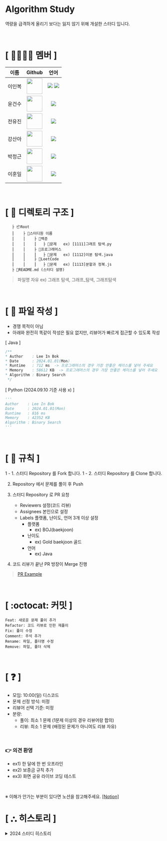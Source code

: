 # Algorithm Study
역량을 급격하게 올리기 보다는 잃지 않기 위해 개설한 스터디 입니다.

</br>

# **[ 👨‍👨‍👧‍👦 ‍멤버 ]**
| 이름  |Github|언어|
|-----|:---:|:---:|
| 이인복 |[<img src="https://avatars.githubusercontent.com/nashs789" width="50px;">](https://github.com/nashs789)|<span><img src="https://img.shields.io/badge/Java-007396.svg?&style=for-the-badge&logo=Java&logoColor=white"/></span> <span><img src="https://img.shields.io/badge/Python-3776AB.svg?&style=for-the-badge&logo=Python&logoColor=white"/></span>|
| 윤건수 |[<img src="https://avatars.githubusercontent.com/ygs3004" width="50px;">](https://github.com/ygs3004)|<span><img src="https://img.shields.io/badge/Java-007396.svg?&style=for-the-badge&logo=Java&logoColor=white"/></span>|
| 전유진 |[<img src="https://avatars.githubusercontent.com/jacomyou0121" width="50px;">](https://github.com/jacomyou0121)|<span><img src="https://img.shields.io/badge/Java-007396.svg?&style=for-the-badge&logo=Java&logoColor=white"/></span>|
| 강산아 |[<img src="https://avatars.githubusercontent.com/gsandoo" width="50px;">](https://github.com/gsandoo)|<span><img src="https://img.shields.io/badge/Java-007396.svg?&style=for-the-badge&logo=Java&logoColor=white"/></span>|
| 박정근 |[<img src="https://avatars.githubusercontent.com/r3j0" width="50px;">](https://github.com/r3j0)|<span><img src="https://img.shields.io/badge/Java-007396.svg?&style=for-the-badge&logo=Java&logoColor=white"/></span>|
| 이훈일 |[<img src="https://avatars.githubusercontent.com/Leehunil" width="50px;">](https://github.com/Leehunil)|<span><img src="https://img.shields.io/badge/Java-007396.svg?&style=for-the-badge&logo=Java&logoColor=white"/></span>|

</br>

# **[ 📂 디렉토리 구조 ]**

       ├ 📦Root
       ⎮    ├ 📁스터디원 이름
       ⎮    ⎮    ├ 📁백준
       ⎮    ⎮    ⎮   ├︎ 📃문제   ex) [1111]그래프 탐색.py
       ⎮    ⎮    ├ 📁프로그래머스
       ⎮    ⎮    ⎮   ├︎ 📃문제   ex) [1112]이분 탐색.java
       ⎮    ⎮    ├ 📁LeetCode
       ⎮    ⎮    ⎮   ├︎ 📃문제   ex) [1113]분할과 정복.js
       ├ 📝README.md (스터디 설명)

> 파일명 자유 ex) 그래프 탐색, 그래프_탐색, 그래프탐색

</br>

# **[ 📝 파일 작성 ]**

- 경쟁 목적이 아님
- 아래와 완전히 똑같이 작성은 필요 없지만, 리뷰어가 빠르게 접근할 수 있도록 작성

[ Java ]
```java
/**
* Author    : Lee In Bok
* Date      : 2024.01.01(Mon)
* Runtime   : 712 ms  -> 프로그래머스의 경우 가장 안좋은 케이스를 넣어 주세요
* Memory    : 58612 KB  -> 프로그래머스의 경우 가장 안좋은 케이스를 넣어 주세요
* Algorithm : Binary Search
 */
```

[ Python (2024.09.10 기준 사용 x) ]
```python
'''
Author    : Lee In Bok
Date      : 2024.01.01(Mon)
Runtime   : 816 ms
Memory    : 42352 KB
Algorithm : Binary Search
'''

```

</br>

# **[ 🚫 규칙 ]**

1 - 1. 스터디 Repository 를 Fork 합니다.
1 - 2. 스터디 Repository 를 Clone 합니다.

2. Repository 에서 문제를 풀이 후 Push

3. 스터디 Repository 로 PR 요청
   - Reviewers 설정(코드 리뷰)
   - Assignees 본인으로 설정
   - Labels 플랫폼, 난이도, 언어 3개 이상 설정
     - 플랫폼
       - ex) BOJ(baekjoon)
     - 난이도
       - ex) Gold baekjoon 골드
     - 언어
       - ex) Java

4. 코드 리뷰가 끝난 PR 방장이 Merge 진행


> [PR Example](https://github.com/KeepDoingSomething/KeepAlgorithm/pull/2)

</br>

# **[ :octocat: 커밋 ]**

```
Feat: 새로운 문제 풀이 추가
Refactor: 코드 리뷰로 인한 재풀이
Fix: 풀이 수정
Comment: 주석 추가
Rename: 파일, 폴더명 수정
Remove: 파일, 폴더 삭제
```

</br>

# **[ ❓ ]**

- 모임: 10:00(일) 디스코드
- 문제 선정 방식: 미정
- 리뷰어 선택 기준: 미정
- 분량:
  - 풀이: 최소 1 문제 (1문제 이상의 경우 리뷰어랑 합의)
  - 리뷰: 최소 1 문제 (배정된 문제가 아니여도 리뷰 자유)

</br>

### 👉 의견 환영

- ex1) 한 달에 한 번 오프라인
- ex2) 보증금 규칙 추가
- ex3) 화면 공유 라이브 코딩 테스트

</br>

※ 이해가 안가는 부분이 있다면 노션을 참고해주세요.
[[Notion]](https://mud-cyclamen-784.notion.site/309dd9fab33c48a6b22e80cf33c9e836?pvs=4)

# **[ ⛬ 히스토리 ]**

<details>
    <summary>2024 스터디 히스토리</summary>

|날짜|문제|
|---|:---:|
|05.13 - 05.19|[Week01](https://github.com/KeepDoingSomething/Algorithm-Study/issues/8)|
|05.20 - 05.26|[Week02](https://github.com/KeepDoingSomething/Algorithm-Study/issues/13)|
|05.27 - 06.02|[Week03](https://github.com/KeepDoingSomething/Algorithm-Study/issues/20)|
|06.03 - 06.09|[Week04](https://github.com/KeepDoingSomething/Algorithm-Study/issues/29)|
|06.10 - 06.16|[Week05](https://github.com/KeepDoingSomething/Algorithm-Study/issues/37)|
|06.17 - 06.23|[Week06](https://github.com/KeepDoingSomething/Algorithm-Study/issues/43)|
|06.24 - 06.30|[Week07](https://github.com/KeepDoingSomething/Algorithm-Study/issues/51)|
|07.01 - 07.07|[Week08](https://github.com/KeepDoingSomething/Algorithm-Study/issues/56)|
|07.08 - 07.14|[Week09](https://github.com/KeepDoingSomething/Algorithm-Study/issues/61)|
|07.15 - 07.21|[Week10](https://github.com/KeepDoingSomething/Algorithm-Study/issues/66)|
|07.29 - 08.04|[Week11](https://github.com/KeepDoingSomething/Algorithm-Study/issues/70)|
|08.05 - 08.11|[Week12](https://github.com/KeepDoingSomething/Algorithm-Study/issues/77)|
|08.12 - 08.18|[Week13](https://github.com/KeepDoingSomething/Algorithm-Study/issues/83)|
|08.19 - 08.25|[Week14](https://github.com/KeepDoingSomething/Algorithm-Study/issues/89)|
|08.26 - 09.01|[Week15](https://github.com/KeepDoingSomething/Algorithm-Study/issues/95)|
|09.01 - 09.08|[Week16](https://github.com/KeepDoingSomething/Algorithm-Study/issues/99)|
|09.09 - 09.22|[Week17](https://github.com/KeepDoingSomething/Algorithm-Study/issues/106)|
|09.23 - 09.29|[Week18](https://github.com/KeepDoingSomething/Algorithm-Study/issues/112)|
|09.30 - 10.06|[Week19](https://github.com/KeepDoingSomething/Algorithm-Study/issues/116)|
|10.07 - 10.13|[Week20](https://github.com/KeepDoingSomething/Algorithm-Study/issues/119)|
|10.14 - 10.20|[Week21](https://github.com/KeepDoingSomething/Algorithm-Study/issues/123)|
|10.21 - 10.27|[Week22](https://github.com/KeepDoingSomething/Algorithm-Study/issues/127)|
|11.04 - 11.10|[Week23](https://github.com/KeepDoingSomething/Algorithm-Study/issues/130)|
|11.11 - 11.17|[Week24](https://github.com/KeepDoingSomething/Algorithm-Study/issues/137)|
|11.18 - 11.24|[Week25](https://github.com/KeepDoingSomething/Algorithm-Study/issues/143)|
|11.25 - 12.01|[Week26](https://github.com/KeepDoingSomething/Algorithm-Study/issues/153)|
|12.02 - 12.08|[Week27](https://github.com/KeepDoingSomething/Algorithm-Study/issues/159)|
|12.09 - 12.15|[Week28](https://github.com/KeepDoingSomething/Algorithm-Study/issues/166)|
|12.16 - 12.22|[Week29](https://github.com/KeepDoingSomething/Algorithm-Study/issues/173)|

</details>
